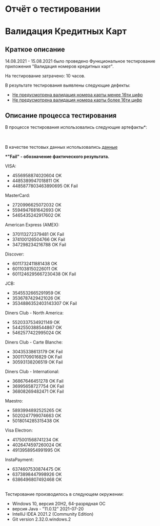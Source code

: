 # Отчёт о тестировании 
# Валидация Кредитных Карт

## Краткое описание

14.08.2021 - 15.08.2021 было проведено Функциональное тестирование приложения "Валидация номеров кредитных карт".

На тестирование затрачено: 10 часов.

В результате тестирования выявлены следующие дефекты:
* [Не предусмотрена валидация номера карты менее 16ти цифр](https://github.com/ValentinFS/Java-1.1.1/issues/1)
* [Не предусмотрена валидация номера карты более 16ти цифр](https://github.com/ValentinFS/Java-1.1.1/issues/2)

## Описание процесса тестирования

В процессе тестирования использовались следующие артефакты*:

\
\
В качестве тестовых данных использовались [данные](https://www.freeformatter.com/credit-card-number-generator-validator.html)

__*"Fail" - обозначение фактического результата.__

VISA: 
* 4556958874020604 OK
* 4485389947018811 OK
* 4485877803463890695 OK Fail

MasterCard:
* 2720996625072032 OK
* 5594947681642693 OK
* 5465435242917602 OK

American Express (AMEX):
* 370113272379481 OK Fail
* 374100126504766 OK Fail
* 347298234216788 OK Fail

Discover:
* 6011732411881438 OK
* 6011038150226011 OK
* 6011246295667230438 OK Fail

JCB:
* 3545532665291959 OK
* 3536787429421026 OK
* 3534886352403143307 OK Fail

Diners Club - North America:
* 5520337534921149 OK
* 5442550388544867 OK
* 5462577422995024 OK

Diners Club - Carte Blanche:
* 30435338613179 OK Fail
* 30011709016829 OK Fail
* 30593138206519 OK Fail

Diners Club - International:
* 36867646451278 OK Fail
* 36995658727754 OK Fail
* 36808269482471 OK Fail

Maestro:
* 5893994892525265 OK
* 5020247799074663 OK
* 5018014285315438 OK

Visa Electron:
* 4175001568741234 OK
* 4026474597260024 OK
* 4913958954991995 OK

InstaPayment:
* 6374607530874475 OK
* 6373898447998926 OK
* 6386496807492468 OK

\
Тестирование производилось в следующем окружении:
* Windows 10, версия 20H2, 64-разрядная ОС
* версия Java - "11.0.12" 2021-07-20 
* IntelliJ IDEA 2021.2 (Community Edition)
* Git version 2.32.0.windows.2